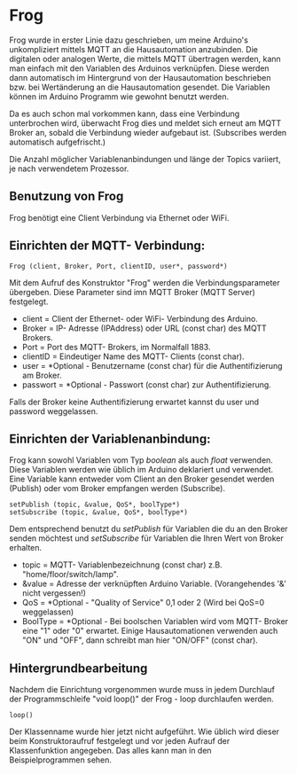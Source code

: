 # Frog

Frog wurde in erster Linie dazu geschrieben, um meine Arduino's unkompliziert mittels MQTT an die Hausautomation anzubinden. Die digitalen oder analogen Werte, die mittels MQTT übertragen werden, kann man einfach mit den Variablen des Arduinos verknüpfen. Diese werden dann automatisch im Hintergrund von der Hausautomation beschrieben bzw. bei Wertänderung an die Hausautomation gesendet. Die Variablen können im Arduino Programm wie gewohnt benutzt werden. 
 
Da es auch schon mal vorkommen kann, dass eine Verbindung unterbrochen wird, überwacht Frog dies und meldet sich erneut am MQTT Broker an, sobald die Verbindung wieder aufgebaut ist. (Subscribes werden automatisch aufgefrischt.)

Die Anzahl möglicher Variablenanbindungen und länge der Topics variiert, je nach verwendetem Prozessor.


## Benutzung von Frog ##

Frog benötigt eine Client Verbindung via Ethernet oder WiFi.

## Einrichten der MQTT- Verbindung: ##

    Frog (client, Broker, Port, clientID, user*, password*)

Mit dem Aufruf des Konstruktor "Frog" werden die Verbindungsparameter übergeben. Diese Parameter sind imn MQTT Broker (MQTT Server) festgelegt.


- client = Client der Ethernet- oder WiFi- Verbindung des Arduino.
- Broker = IP- Adresse (IPAddress) oder URL (const char) des MQTT Brokers.
- Port = Port des MQTT- Brokers, im Normalfall 1883.
- clientID = Eindeutiger Name des MQTT- Clients (const char).
- user = *Optional - Benutzername (const char) für die Authentifizierung am Broker.
- passwort = *Optional - Passwort (const char) zur Authentifizierung.

Falls der Broker keine Authentifizierung erwartet kannst du user und password weggelassen.  
## Einrichten der Variablenanbindung: ##

Frog kann sowohl Variablen vom Typ *boolean* als auch *float* verwenden. Diese Variablen werden wie üblich im Arduino deklariert und verwendet. Eine Variable kann entweder vom Client an den Broker gesendet werden (Publish) oder vom Broker empfangen werden (Subscribe).


    setPublish (topic, &value, QoS*, boolType*)
    setSubscribe (topic, &value, QoS*, boolType*)

Dem entsprechend benutzt du *setPublish* für Variablen die du an den Broker senden möchtest und *setSubscribe* für Variablen die Ihren Wert von Broker erhalten.

- topic = MQTT- Variablenbezeichnung (const char) z.B. "home/floor/switch/lamp".
- &value = Adresse der verknüpften Arduino Variable. (Vorangehendes '&' nicht vergessen!)
- QoS = *Optional - "Quality of Service"  0,1 oder 2 (Wird bei QoS=0 weggelassen)
- BoolType = *Optional - Bei boolschen Variablen wird vom MQTT- Broker eine "1" oder "0" erwartet. Einige Hausautomationen verwenden auch "ON" und "OFF", dann schreibt man hier "ON/OFF" (const char).

## Hintergrundbearbeitung ##
Nachdem die Einrichtung vorgenommen wurde muss in jedem Durchlauf der Programmschleife "void loop()" der Frog - loop durchlaufen werden.

    loop()

Der Klassenname wurde hier jetzt nicht aufgeführt. Wie üblich wird dieser beim Konstruktoraufruf festgelegt und vor jeden Aufrauf der Klassenfunktion angegeben. Das alles kann man in den Beispielprogrammen sehen.

